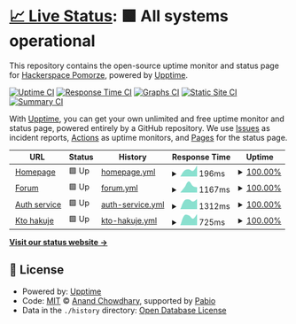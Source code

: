 # [📈 Live Status](https://status.hsp.sh): <!--live status--> **🟩 All systems operational**

This repository contains the open-source uptime monitor and status page for [Hackerspace Pomorze](https://hsp.sh), powered by [Upptime](https://github.com/upptime/upptime).

[![Uptime CI](https://github.com/hspsh/upptime/workflows/Uptime%20CI/badge.svg)](https://github.com/hspsh/upptime/actions?query=workflow%3A%22Uptime+CI%22)
[![Response Time CI](https://github.com/hspsh/upptime/workflows/Response%20Time%20CI/badge.svg)](https://github.com/hspsh/upptime/actions?query=workflow%3A%22Response+Time+CI%22)
[![Graphs CI](https://github.com/hspsh/upptime/workflows/Graphs%20CI/badge.svg)](https://github.com/hspsh/upptime/actions?query=workflow%3A%22Graphs+CI%22)
[![Static Site CI](https://github.com/hspsh/upptime/workflows/Static%20Site%20CI/badge.svg)](https://github.com/hspsh/upptime/actions?query=workflow%3A%22Static+Site+CI%22)
[![Summary CI](https://github.com/hspsh/upptime/workflows/Summary%20CI/badge.svg)](https://github.com/hspsh/upptime/actions?query=workflow%3A%22Summary+CI%22)

With [Upptime](https://upptime.js.org), you can get your own unlimited and free uptime monitor and status page, powered entirely by a GitHub repository. We use [Issues](https://github.com/hspsh/upptime/issues) as incident reports, [Actions](https://github.com/hspsh/upptime/actions) as uptime monitors, and [Pages](https://status.hsp.sh) for the status page.

<!--start: status pages-->
<!-- This summary is generated by Upptime (https://github.com/upptime/upptime) -->
<!-- Do not edit this manually, your changes will be overwritten -->
<!-- prettier-ignore -->
| URL | Status | History | Response Time | Uptime |
| --- | ------ | ------- | ------------- | ------ |
| <img alt="" src="https://icons.duckduckgo.com/ip3/hsp.sh.ico" height="13"> [Homepage](https://hsp.sh) | 🟩 Up | [homepage.yml](https://github.com/hspsh/upptime/commits/HEAD/history/homepage.yml) | <details><summary><img alt="Response time graph" src="./graphs/homepage/response-time-week.png" height="20"> 196ms</summary><br><a href="https://status.hsp.sh/history/homepage"><img alt="Response time 196" src="https://img.shields.io/endpoint?url=https%3A%2F%2Fraw.githubusercontent.com%2Fhspsh%2Fupptime%2FHEAD%2Fapi%2Fhomepage%2Fresponse-time.json"></a><br><a href="https://status.hsp.sh/history/homepage"><img alt="24-hour response time 196" src="https://img.shields.io/endpoint?url=https%3A%2F%2Fraw.githubusercontent.com%2Fhspsh%2Fupptime%2FHEAD%2Fapi%2Fhomepage%2Fresponse-time-day.json"></a><br><a href="https://status.hsp.sh/history/homepage"><img alt="7-day response time 196" src="https://img.shields.io/endpoint?url=https%3A%2F%2Fraw.githubusercontent.com%2Fhspsh%2Fupptime%2FHEAD%2Fapi%2Fhomepage%2Fresponse-time-week.json"></a><br><a href="https://status.hsp.sh/history/homepage"><img alt="30-day response time 196" src="https://img.shields.io/endpoint?url=https%3A%2F%2Fraw.githubusercontent.com%2Fhspsh%2Fupptime%2FHEAD%2Fapi%2Fhomepage%2Fresponse-time-month.json"></a><br><a href="https://status.hsp.sh/history/homepage"><img alt="1-year response time 196" src="https://img.shields.io/endpoint?url=https%3A%2F%2Fraw.githubusercontent.com%2Fhspsh%2Fupptime%2FHEAD%2Fapi%2Fhomepage%2Fresponse-time-year.json"></a></details> | <details><summary><a href="https://status.hsp.sh/history/homepage">100.00%</a></summary><a href="https://status.hsp.sh/history/homepage"><img alt="All-time uptime 100.00%" src="https://img.shields.io/endpoint?url=https%3A%2F%2Fraw.githubusercontent.com%2Fhspsh%2Fupptime%2FHEAD%2Fapi%2Fhomepage%2Fuptime.json"></a><br><a href="https://status.hsp.sh/history/homepage"><img alt="24-hour uptime 100.00%" src="https://img.shields.io/endpoint?url=https%3A%2F%2Fraw.githubusercontent.com%2Fhspsh%2Fupptime%2FHEAD%2Fapi%2Fhomepage%2Fuptime-day.json"></a><br><a href="https://status.hsp.sh/history/homepage"><img alt="7-day uptime 100.00%" src="https://img.shields.io/endpoint?url=https%3A%2F%2Fraw.githubusercontent.com%2Fhspsh%2Fupptime%2FHEAD%2Fapi%2Fhomepage%2Fuptime-week.json"></a><br><a href="https://status.hsp.sh/history/homepage"><img alt="30-day uptime 100.00%" src="https://img.shields.io/endpoint?url=https%3A%2F%2Fraw.githubusercontent.com%2Fhspsh%2Fupptime%2FHEAD%2Fapi%2Fhomepage%2Fuptime-month.json"></a><br><a href="https://status.hsp.sh/history/homepage"><img alt="1-year uptime 100.00%" src="https://img.shields.io/endpoint?url=https%3A%2F%2Fraw.githubusercontent.com%2Fhspsh%2Fupptime%2FHEAD%2Fapi%2Fhomepage%2Fuptime-year.json"></a></details>
| <img alt="" src="https://www.discourse.org/favicon.ico" height="13"> [Forum](https://forum.hsp.sh) | 🟩 Up | [forum.yml](https://github.com/hspsh/upptime/commits/HEAD/history/forum.yml) | <details><summary><img alt="Response time graph" src="./graphs/forum/response-time-week.png" height="20"> 1167ms</summary><br><a href="https://status.hsp.sh/history/forum"><img alt="Response time 1167" src="https://img.shields.io/endpoint?url=https%3A%2F%2Fraw.githubusercontent.com%2Fhspsh%2Fupptime%2FHEAD%2Fapi%2Fforum%2Fresponse-time.json"></a><br><a href="https://status.hsp.sh/history/forum"><img alt="24-hour response time 1167" src="https://img.shields.io/endpoint?url=https%3A%2F%2Fraw.githubusercontent.com%2Fhspsh%2Fupptime%2FHEAD%2Fapi%2Fforum%2Fresponse-time-day.json"></a><br><a href="https://status.hsp.sh/history/forum"><img alt="7-day response time 1167" src="https://img.shields.io/endpoint?url=https%3A%2F%2Fraw.githubusercontent.com%2Fhspsh%2Fupptime%2FHEAD%2Fapi%2Fforum%2Fresponse-time-week.json"></a><br><a href="https://status.hsp.sh/history/forum"><img alt="30-day response time 1167" src="https://img.shields.io/endpoint?url=https%3A%2F%2Fraw.githubusercontent.com%2Fhspsh%2Fupptime%2FHEAD%2Fapi%2Fforum%2Fresponse-time-month.json"></a><br><a href="https://status.hsp.sh/history/forum"><img alt="1-year response time 1167" src="https://img.shields.io/endpoint?url=https%3A%2F%2Fraw.githubusercontent.com%2Fhspsh%2Fupptime%2FHEAD%2Fapi%2Fforum%2Fresponse-time-year.json"></a></details> | <details><summary><a href="https://status.hsp.sh/history/forum">100.00%</a></summary><a href="https://status.hsp.sh/history/forum"><img alt="All-time uptime 100.00%" src="https://img.shields.io/endpoint?url=https%3A%2F%2Fraw.githubusercontent.com%2Fhspsh%2Fupptime%2FHEAD%2Fapi%2Fforum%2Fuptime.json"></a><br><a href="https://status.hsp.sh/history/forum"><img alt="24-hour uptime 100.00%" src="https://img.shields.io/endpoint?url=https%3A%2F%2Fraw.githubusercontent.com%2Fhspsh%2Fupptime%2FHEAD%2Fapi%2Fforum%2Fuptime-day.json"></a><br><a href="https://status.hsp.sh/history/forum"><img alt="7-day uptime 100.00%" src="https://img.shields.io/endpoint?url=https%3A%2F%2Fraw.githubusercontent.com%2Fhspsh%2Fupptime%2FHEAD%2Fapi%2Fforum%2Fuptime-week.json"></a><br><a href="https://status.hsp.sh/history/forum"><img alt="30-day uptime 100.00%" src="https://img.shields.io/endpoint?url=https%3A%2F%2Fraw.githubusercontent.com%2Fhspsh%2Fupptime%2FHEAD%2Fapi%2Fforum%2Fuptime-month.json"></a><br><a href="https://status.hsp.sh/history/forum"><img alt="1-year uptime 100.00%" src="https://img.shields.io/endpoint?url=https%3A%2F%2Fraw.githubusercontent.com%2Fhspsh%2Fupptime%2FHEAD%2Fapi%2Fforum%2Fuptime-year.json"></a></details>
| <img alt="" src="https://icons.duckduckgo.com/ip3/auth.hsp.sh.ico" height="13"> [Auth service](https://auth.hsp.sh) | 🟩 Up | [auth-service.yml](https://github.com/hspsh/upptime/commits/HEAD/history/auth-service.yml) | <details><summary><img alt="Response time graph" src="./graphs/auth-service/response-time-week.png" height="20"> 1312ms</summary><br><a href="https://status.hsp.sh/history/auth-service"><img alt="Response time 1312" src="https://img.shields.io/endpoint?url=https%3A%2F%2Fraw.githubusercontent.com%2Fhspsh%2Fupptime%2FHEAD%2Fapi%2Fauth-service%2Fresponse-time.json"></a><br><a href="https://status.hsp.sh/history/auth-service"><img alt="24-hour response time 1312" src="https://img.shields.io/endpoint?url=https%3A%2F%2Fraw.githubusercontent.com%2Fhspsh%2Fupptime%2FHEAD%2Fapi%2Fauth-service%2Fresponse-time-day.json"></a><br><a href="https://status.hsp.sh/history/auth-service"><img alt="7-day response time 1312" src="https://img.shields.io/endpoint?url=https%3A%2F%2Fraw.githubusercontent.com%2Fhspsh%2Fupptime%2FHEAD%2Fapi%2Fauth-service%2Fresponse-time-week.json"></a><br><a href="https://status.hsp.sh/history/auth-service"><img alt="30-day response time 1312" src="https://img.shields.io/endpoint?url=https%3A%2F%2Fraw.githubusercontent.com%2Fhspsh%2Fupptime%2FHEAD%2Fapi%2Fauth-service%2Fresponse-time-month.json"></a><br><a href="https://status.hsp.sh/history/auth-service"><img alt="1-year response time 1312" src="https://img.shields.io/endpoint?url=https%3A%2F%2Fraw.githubusercontent.com%2Fhspsh%2Fupptime%2FHEAD%2Fapi%2Fauth-service%2Fresponse-time-year.json"></a></details> | <details><summary><a href="https://status.hsp.sh/history/auth-service">100.00%</a></summary><a href="https://status.hsp.sh/history/auth-service"><img alt="All-time uptime 100.00%" src="https://img.shields.io/endpoint?url=https%3A%2F%2Fraw.githubusercontent.com%2Fhspsh%2Fupptime%2FHEAD%2Fapi%2Fauth-service%2Fuptime.json"></a><br><a href="https://status.hsp.sh/history/auth-service"><img alt="24-hour uptime 100.00%" src="https://img.shields.io/endpoint?url=https%3A%2F%2Fraw.githubusercontent.com%2Fhspsh%2Fupptime%2FHEAD%2Fapi%2Fauth-service%2Fuptime-day.json"></a><br><a href="https://status.hsp.sh/history/auth-service"><img alt="7-day uptime 100.00%" src="https://img.shields.io/endpoint?url=https%3A%2F%2Fraw.githubusercontent.com%2Fhspsh%2Fupptime%2FHEAD%2Fapi%2Fauth-service%2Fuptime-week.json"></a><br><a href="https://status.hsp.sh/history/auth-service"><img alt="30-day uptime 100.00%" src="https://img.shields.io/endpoint?url=https%3A%2F%2Fraw.githubusercontent.com%2Fhspsh%2Fupptime%2FHEAD%2Fapi%2Fauth-service%2Fuptime-month.json"></a><br><a href="https://status.hsp.sh/history/auth-service"><img alt="1-year uptime 100.00%" src="https://img.shields.io/endpoint?url=https%3A%2F%2Fraw.githubusercontent.com%2Fhspsh%2Fupptime%2FHEAD%2Fapi%2Fauth-service%2Fuptime-year.json"></a></details>
| <img alt="" src="https://icons.duckduckgo.com/ip3/whois.at.hsp.sh.ico" height="13"> [Kto hakuje](https://whois.at.hsp.sh) | 🟩 Up | [kto-hakuje.yml](https://github.com/hspsh/upptime/commits/HEAD/history/kto-hakuje.yml) | <details><summary><img alt="Response time graph" src="./graphs/kto-hakuje/response-time-week.png" height="20"> 725ms</summary><br><a href="https://status.hsp.sh/history/kto-hakuje"><img alt="Response time 725" src="https://img.shields.io/endpoint?url=https%3A%2F%2Fraw.githubusercontent.com%2Fhspsh%2Fupptime%2FHEAD%2Fapi%2Fkto-hakuje%2Fresponse-time.json"></a><br><a href="https://status.hsp.sh/history/kto-hakuje"><img alt="24-hour response time 725" src="https://img.shields.io/endpoint?url=https%3A%2F%2Fraw.githubusercontent.com%2Fhspsh%2Fupptime%2FHEAD%2Fapi%2Fkto-hakuje%2Fresponse-time-day.json"></a><br><a href="https://status.hsp.sh/history/kto-hakuje"><img alt="7-day response time 725" src="https://img.shields.io/endpoint?url=https%3A%2F%2Fraw.githubusercontent.com%2Fhspsh%2Fupptime%2FHEAD%2Fapi%2Fkto-hakuje%2Fresponse-time-week.json"></a><br><a href="https://status.hsp.sh/history/kto-hakuje"><img alt="30-day response time 725" src="https://img.shields.io/endpoint?url=https%3A%2F%2Fraw.githubusercontent.com%2Fhspsh%2Fupptime%2FHEAD%2Fapi%2Fkto-hakuje%2Fresponse-time-month.json"></a><br><a href="https://status.hsp.sh/history/kto-hakuje"><img alt="1-year response time 725" src="https://img.shields.io/endpoint?url=https%3A%2F%2Fraw.githubusercontent.com%2Fhspsh%2Fupptime%2FHEAD%2Fapi%2Fkto-hakuje%2Fresponse-time-year.json"></a></details> | <details><summary><a href="https://status.hsp.sh/history/kto-hakuje">100.00%</a></summary><a href="https://status.hsp.sh/history/kto-hakuje"><img alt="All-time uptime 100.00%" src="https://img.shields.io/endpoint?url=https%3A%2F%2Fraw.githubusercontent.com%2Fhspsh%2Fupptime%2FHEAD%2Fapi%2Fkto-hakuje%2Fuptime.json"></a><br><a href="https://status.hsp.sh/history/kto-hakuje"><img alt="24-hour uptime 100.00%" src="https://img.shields.io/endpoint?url=https%3A%2F%2Fraw.githubusercontent.com%2Fhspsh%2Fupptime%2FHEAD%2Fapi%2Fkto-hakuje%2Fuptime-day.json"></a><br><a href="https://status.hsp.sh/history/kto-hakuje"><img alt="7-day uptime 100.00%" src="https://img.shields.io/endpoint?url=https%3A%2F%2Fraw.githubusercontent.com%2Fhspsh%2Fupptime%2FHEAD%2Fapi%2Fkto-hakuje%2Fuptime-week.json"></a><br><a href="https://status.hsp.sh/history/kto-hakuje"><img alt="30-day uptime 100.00%" src="https://img.shields.io/endpoint?url=https%3A%2F%2Fraw.githubusercontent.com%2Fhspsh%2Fupptime%2FHEAD%2Fapi%2Fkto-hakuje%2Fuptime-month.json"></a><br><a href="https://status.hsp.sh/history/kto-hakuje"><img alt="1-year uptime 100.00%" src="https://img.shields.io/endpoint?url=https%3A%2F%2Fraw.githubusercontent.com%2Fhspsh%2Fupptime%2FHEAD%2Fapi%2Fkto-hakuje%2Fuptime-year.json"></a></details>

<!--end: status pages-->

[**Visit our status website →**](https://status.hsp.sh)

## 📄 License

- Powered by: [Upptime](https://github.com/upptime/upptime)
- Code: [MIT](./LICENSE) © [Anand Chowdhary](https://anandchowdhary.com), supported by [Pabio](https://pabio.com)
- Data in the `./history` directory: [Open Database License](https://opendatacommons.org/licenses/odbl/1-0/)
